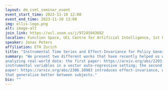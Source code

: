 ```yaml
---
layout: dm_csml_seminar_event
event_start_time: 2023-11-10 12:00
event_end_time: 2023-11-10 13:00
img: ellis-logo.png
alt: image-alt
join_link: https://ucl.zoom.us/j/97245943682
location: Function Space, UCL Centre for Artificial Intelligence, 1st Floor, 90 High Holborn, London WC1V 6BH
speaker: Jonas Peters
affiliation: ETH Zurich
title: "Instrumental Time Series and Effect-Invariance for Policy Generalization"
summary: "We present two different works that have recently helped us when
analyzing real-world data: the first paper: https://arxiv.org/abs/2203.06056 considers the problem of
instrumental variables in a vector auto-regressive setting; the second
paper: https://arxiv.org/abs/2306.10983 introduces effect-invariance, which can help to learn policies
that generalize better between subjects."
bio: ""
---
```

